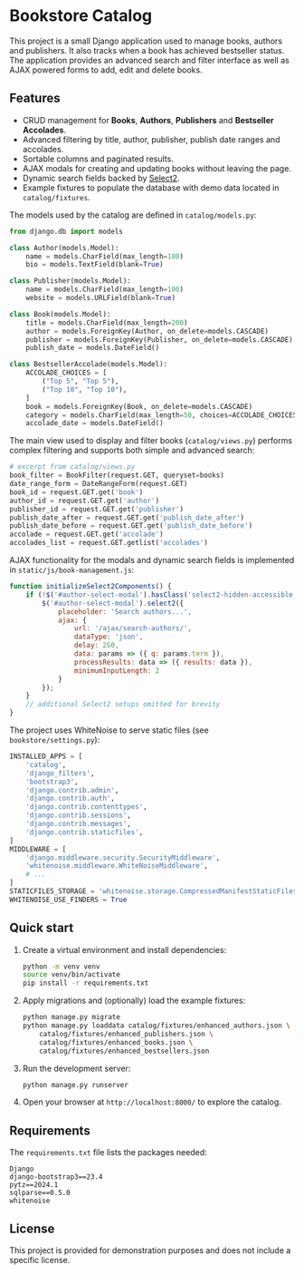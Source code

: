 # Bookstore Catalog

This project is a small Django application used to manage books, authors and publishers.  It also tracks when a book has achieved bestseller status.  The application provides an advanced search and filter interface as well as AJAX powered forms to add, edit and delete books.

## Features

- CRUD management for **Books**, **Authors**, **Publishers** and **Bestseller Accolades**.
- Advanced filtering by title, author, publisher, publish date ranges and accolades.
- Sortable columns and paginated results.
- AJAX modals for creating and updating books without leaving the page.
- Dynamic search fields backed by [Select2](https://select2.org/).
- Example fixtures to populate the database with demo data located in `catalog/fixtures`.

The models used by the catalog are defined in `catalog/models.py`:

```python
from django.db import models

class Author(models.Model):
    name = models.CharField(max_length=100)
    bio = models.TextField(blank=True)

class Publisher(models.Model):
    name = models.CharField(max_length=100)
    website = models.URLField(blank=True)

class Book(models.Model):
    title = models.CharField(max_length=200)
    author = models.ForeignKey(Author, on_delete=models.CASCADE)
    publisher = models.ForeignKey(Publisher, on_delete=models.CASCADE)
    publish_date = models.DateField()

class BestsellerAccolade(models.Model):
    ACCOLADE_CHOICES = [
        ("Top 5", "Top 5"),
        ("Top 10", "Top 10"),
    ]
    book = models.ForeignKey(Book, on_delete=models.CASCADE)
    category = models.CharField(max_length=50, choices=ACCOLADE_CHOICES)
    accolade_date = models.DateField()
```

The main view used to display and filter books (`catalog/views.py`) performs complex filtering and supports both simple and advanced search:

```python
# excerpt from catalog/views.py
book_filter = BookFilter(request.GET, queryset=books)
date_range_form = DateRangeForm(request.GET)
book_id = request.GET.get('book')
author_id = request.GET.get('author')
publisher_id = request.GET.get('publisher')
publish_date_after = request.GET.get('publish_date_after')
publish_date_before = request.GET.get('publish_date_before')
accolade = request.GET.get('accolade')
accolades_list = request.GET.getlist('accolades')
```

AJAX functionality for the modals and dynamic search fields is implemented in `static/js/book-management.js`:

```javascript
function initializeSelect2Components() {
    if (!$('#author-select-modal').hasClass('select2-hidden-accessible')) {
        $('#author-select-modal').select2({
            placeholder: 'Search authors...',
            ajax: {
                url: '/ajax/search-authors/',
                dataType: 'json',
                delay: 250,
                data: params => ({ q: params.term }),
                processResults: data => ({ results: data }),
                minimumInputLength: 2
            }
        });
    }
    // additional Select2 setups omitted for brevity
}
```

The project uses WhiteNoise to serve static files (see `bookstore/settings.py`):

```python
INSTALLED_APPS = [
    'catalog',
    'django_filters',
    'bootstrap3',
    'django.contrib.admin',
    'django.contrib.auth',
    'django.contrib.contenttypes',
    'django.contrib.sessions',
    'django.contrib.messages',
    'django.contrib.staticfiles',
]
MIDDLEWARE = [
    'django.middleware.security.SecurityMiddleware',
    'whitenoise.middleware.WhiteNoiseMiddleware',
    # ...
]
STATICFILES_STORAGE = 'whitenoise.storage.CompressedManifestStaticFilesStorage'
WHITENOISE_USE_FINDERS = True
```

## Quick start

1. Create a virtual environment and install dependencies:
   ```bash
   python -m venv venv
   source venv/bin/activate
   pip install -r requirements.txt
   ```
2. Apply migrations and (optionally) load the example fixtures:
   ```bash
   python manage.py migrate
   python manage.py loaddata catalog/fixtures/enhanced_authors.json \
       catalog/fixtures/enhanced_publishers.json \
       catalog/fixtures/enhanced_books.json \
       catalog/fixtures/enhanced_bestsellers.json
   ```
3. Run the development server:
   ```bash
   python manage.py runserver
   ```
4. Open your browser at `http://localhost:8000/` to explore the catalog.

## Requirements

The `requirements.txt` file lists the packages needed:

```text
Django
django-bootstrap3==23.4
pytz==2024.1
sqlparse==0.5.0
whitenoise
```

## License

This project is provided for demonstration purposes and does not include a specific license.

